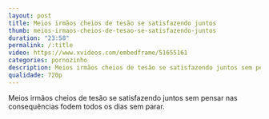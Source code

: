 ```yaml
---
layout: post
title: Meios irmãos cheios de tesão se satisfazendo juntos
thumb: meios-irmaos-cheios-de-tesao-se-satisfazendo-juntos
duration: "23:58"
permalink: /:title
video: https://www.xvideos.com/embedframe/51655161
categories: pornozinho
description: Meios irmãos cheios de tesão se satisfazendo juntos sem pensar nas consequências fodem todos os dias sem parar.
qualidade: 720p
---
```

Meios irmãos cheios de tesão se satisfazendo juntos sem pensar nas consequências fodem todos os dias sem parar.